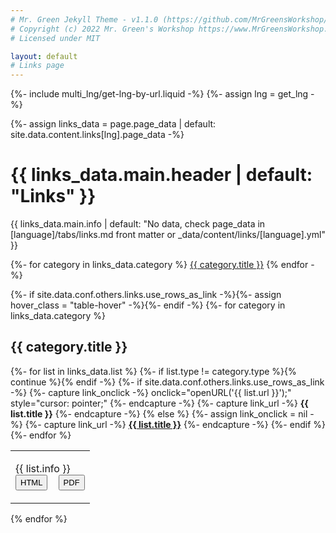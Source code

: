 ```yaml
---
# Mr. Green Jekyll Theme - v1.1.0 (https://github.com/MrGreensWorkshop/MrGreen-JekyllTheme)
# Copyright (c) 2022 Mr. Green's Workshop https://www.MrGreensWorkshop.com
# Licensed under MIT

layout: default
# Links page
---
```

{%- include multi_lng/get-lng-by-url.liquid -%}
{%- assign lng = get_lng -%}

{%- assign links_data = page.page_data | default: site.data.content.links[lng].page_data -%}

<div class="multipurpose-container links-heading-container">
  <h1>{{ links_data.main.header | default: "Links" }}</h1>
  <p>{{ links_data.main.info | default: "No data, check page_data in [language]/tabs/links.md front matter or _data/content/links/[language].yml" }}</p>
  <div class="multipurpose-button-wrapper">
    {%- for category in links_data.category %}
      <a href="#{{ category.type }}" role="button" class="multipurpose-button link-buttons" style="background-color:{{ category.color }};">{{ category.title }}</a>
    {% endfor -%}
  </div>
</div>

{%- if site.data.conf.others.links.use_rows_as_link -%}{%- assign hover_class = "table-hover" -%}{%- endif -%}
{%- for category in links_data.category %}
<div class="multipurpose-container link-container" id="{{ category.type }}" style="border-left-color:{{ category.color }};">
  <h2>{{ category.title }}</h2>
  <table class="table {{ hover_class }}">
    <thead>
      <!-- <tr>
        <th>{{ site.data.lang[lng].links.link_text }}</th>
        <th>{{ site.data.lang[lng].links.info_text }}</th>
      </tr>
    </thead> -->
    <tbody>
      {%- for list in links_data.list %}
        {%- if list.type != category.type %}{% continue %}{% endif -%}
        {%- if site.data.conf.others.links.use_rows_as_link -%}
          {%- capture link_onclick -%} onclick="openURL('{{ list.url }}');" style="cursor: pointer;" {%- endcapture -%}
          {%- capture link_url -%} <b>{{ list.title }}</b> {%- endcapture -%}
        {% else %}
          {%- assign link_onclick = nil -%}
          {%- capture link_url -%} <a href="{{ list.url }}" target="_blank" rel="noopener noreferrer"><b>{{ list.title }}</b></a> {%- endcapture -%}
        {%- endif %}
        <tr class="link-item" {{ link_onclick }}>
          <!-- <td>
            <p>{{ link_url }}</p>
          </td> -->
          <td>
            <p>
              {{ list.info }} <br>
              <button class="btn-base" style="font-size: 13px; height: 25px;" onclick=" window.open('{{ list.url }}', '_blank')" >HTML</button>
              &nbsp;&nbsp;
              <button class="btn-base" style="font-size: 13px; height: 25px" onclick=" window.open('{{ list.title }}', '_blank')">PDF</button>
            </p>
          </td>
        </tr>
      {%- endfor %}
    </tbody>
  </table>
</div>
{% endfor %}

